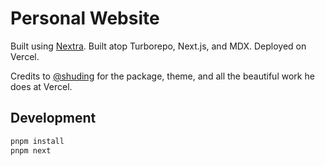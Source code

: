 # Personal Website

Built using [Nextra](https://nextra.site/). Built atop Turborepo, Next.js, and MDX. Deployed on Vercel.

Credits to [@shuding](https://shud.in/) for the package, theme, and all the beautiful work he does at Vercel.

## Development

```bash
pnpm install
pnpm next
```
